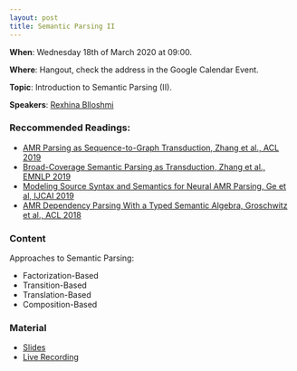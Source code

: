 ```yaml
---
layout: post
title: Semantic Parsing II 
---
```


**When**:  Wednesday 18th of March 2020 at 09:00.

**Where**: Hangout, check the address in the Google Calendar Event.

**Topic**: Introduction to Semantic Parsing (II).

**Speakers**: [Rexhina Blloshmi](https://twitter.com/rexhina_b)

### Reccommended Readings:
- [AMR Parsing as Sequence-to-Graph Transduction, Zhang et al., ACL 2019](https://www.aclweb.org/anthology/P19-1009/)
- [Broad-Coverage Semantic Parsing as Transduction, Zhang et al., EMNLP 2019](https://www.aclweb.org/anthology/D19-1392/)
- [Modeling Source Syntax and Semantics for Neural AMR Parsing, Ge et al, IJCAI 2019](https://www.ijcai.org/Proceedings/2019/0691.pdf)
- [AMR Dependency Parsing With a Typed Semantic Algebra, Groschwitz et al., ACL 2018](https://www.aclweb.org/anthology/P18-1170/)

### Content
Approaches to Semantic Parsing:
- Factorization-Based
- Transition-Based
- Translation-Based
- Composition-Based

### Material
- [Slides](https://sapienzanlp.github.io/reading-group/material/2020-03-18-semantic-parsing-2/Semantic_Parsing_OVERVIEW_Rexhina_Blloshmi.pdf)
- [Live Recording](https://drive.google.com/file/d/1lHxw11QeeZtZmRLNPwRc1yatD_Cy2Xam/view?usp=sharing)
